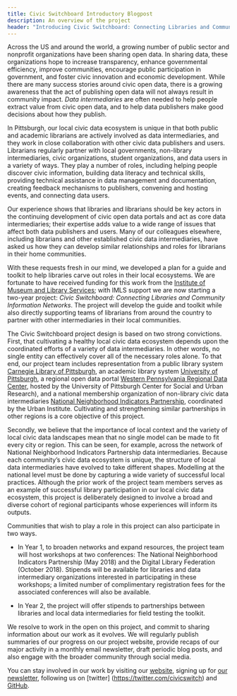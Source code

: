 ```yaml
---
title: Civic Switchboard Introductory Blogpost
description: An overview of the project
header: "Introducing Civic Switchboard: Connecting Libraries and Community Information Networks"
---
```


Across the US and around the world, a growing number of public sector and nonprofit organizations have been sharing open data. In sharing data, these organizations hope to increase transparency, enhance governmental efficiency, improve communities, encourage public participation in government, and foster civic innovation and economic development. While there are many success stories around civic open data, there is a growing awareness that the act of publishing open data will not always result in community impact. _Data intermediaries_ are often needed to help people extract value from civic open data, and to help data publishers make good decisions about how they publish.

In Pittsburgh, our local civic data ecosystem is unique in that both public and academic librarians are actively involved as data intermediaries, and they work in close collaboration with other civic data publishers and users. Librarians regularly partner with local governments, non-library intermediaries, civic organizations, student organizations, and data users in a variety of ways. They play a number of roles, including helping people discover civic information, building data literacy and technical skills, providing technical assistance in data management and documentation, creating feedback mechanisms to publishers, convening and hosting events, and connecting data users.

Our experience shows that libraries and librarians should be key actors in the continuing development of civic open data portals and act as core data intermediaries; their expertise adds value to a wide range of issues that affect both data publishers and users. Many of our colleagues elsewhere, including librarians and other established civic data intermediaries, have asked us how they can develop similar relationships and roles for librarians in their home communities. 

With these requests fresh in our mind, we developed a plan for a guide and toolkit to help libraries carve out roles in their local ecosystems. We are fortunate to have received funding for this work from the [Institute of Museum and Library Services](https://www.imls.gov/grants/awarded/lg-70-17-0146-17); with IMLS support we are now starting a two-year project: _Civic Switchboard: Connecting Libraries and Community Information Networks_. The project will develop the guide and toolkit while also directly supporting teams of librarians from around the country to partner with other intermediaries in their local communities.

The Civic Switchboard project design is based on two strong convictions. First, that cultivating a healthy local civic data ecosystem depends upon the coordinated efforts of a variety of data intermediaries. In other words, no single entity can effectively cover all of the necessary roles alone. To that end, our project team includes representation from a public library system [Carnegie Library of Pittsburgh](https://www.carnegielibrary.org), an academic library system [University of Pittsburgh](http://www.library.pitt.edu/), a regional open data portal [Western Pennsylvania Regional Data Center](http://www.wprdc.org/), hosted by the University of Pittsburgh Center for Social and Urban Research), and a national membership organization of non-library civic data intermediaries [National Neighborhood Indicators Partnership](https://www.neighborhoodindicators.org/), coordinated by the Urban Institute. Cultivating and strengthening similar partnerships in other regions is a core objective of this project. 

Secondly, we believe that the importance of local context and the variety of local civic data landscapes mean that no single model can be made to fit every city or region. This can be seen, for example, across the network of National Neighborhood Indicators Partnership data intermediaries. Because each community’s civic data ecosystem is unique, the structure of local data intermediaries have evolved to take different shapes. Modelling at the national level must be done by capturing a wide variety of successful local practices. Although the prior work of the project team members serves as an example of successful library participation in our local civic data ecosystem, this project is deliberately designed to involve a broad and diverse cohort of regional participants whose experiences will inform its outputs. 

Communities that wish to play a role in this project can also participate in two ways. 

- In Year 1, to broaden networks and expand resources, the project team will host workshops at two conferences: The National Neighborhood Indicators Partnership (May 2018) and the Digital Library Federation (October 2018). Stipends will be available for libraries and data intermediary organizations interested in participating in these workshops; a limited number of complimentary registration fees for the associated conferences will also be available.

- In Year 2, the project will offer stipends to partnerships between libraries and local data intermediaries for field testing the toolkit.

We resolve to work in the open on this project, and commit to sharing information about our work as it evolves. We will regularly publish summaries of our progress on our project website, provide recaps of our major activity in a monthly email newsletter, draft periodic blog posts, and also engage with the broader community through social media.

You can stay involved in our work by visiting our [website](https://civic-switchboard.github.io/), signing up for [our newsletter](https://civicswitchboard.us17.list-manage.com/subscribe?u=530c4fdb234145e8e1e6b5307&id=3ae069cc9d), following us on [twitter] (https://twitter.com/civicswitch) and [GitHub](https://github.com/orgs/civic-switchboard/).

